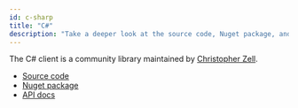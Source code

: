 ```yaml
---
id: c-sharp
title: "C#"
description: "Take a deeper look at the source code, Nuget package, and API docs alongside C#."
---
```


The C# client is a community library maintained by [Christopher Zell](https://github.com/Zelldon).

- [Source code](https://github.com/camunda-community-hub/zeebe-client-csharp)
- [Nuget package](https://www.nuget.org/packages/zb-client/)
- [API docs](https://camunda-community-hub.github.io/zeebe-client-csharp/)
